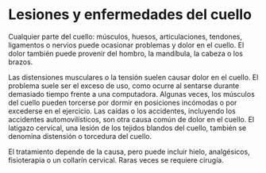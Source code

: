 Lesiones y enfermedades del cuello
==================================


Cualquier parte del cuello: músculos, huesos, articulaciones, tendones, ligamentos o nervios puede ocasionar problemas y dolor en el cuello. El dolor también puede provenir del hombro, la mandíbula, la cabeza o los brazos. 


Las distensiones musculares o la tensión suelen causar dolor en el cuello. El problema suele ser el exceso de uso, como ocurre al sentarse durante demasiado tiempo frente a una computadora. Algunas veces, los músculos del cuello pueden torcerse por dormir en posiciones incómodas o por excederse en el ejercicio. Las caídas o los accidentes, incluyendo los accidentes automovilísticos, son otra causa común de dolor en el cuello. El latigazo cervical, una lesión de los tejidos blandos del cuello, también se denomina distensión o torcedura del cuello. 


El tratamiento depende de la causa, pero puede incluir hielo, analgésicos, fisioterapia o un collarín cervical. Raras veces se requiere cirugía. 

